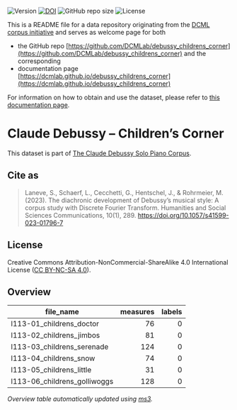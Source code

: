 ![Version](https://img.shields.io/github/v/release/DCMLab/debussy_childrens_corner?display_name=tag)
[![DOI](https://zenodo.org/badge/563832001.svg)](https://zenodo.org/badge/latestdoi/563832001)
![GitHub repo size](https://img.shields.io/github/repo-size/DCMLab/debussy_childrens_corner)
![License](https://img.shields.io/badge/license-CC%20BY--NC--SA%204.0-9cf)


This is a README file for a data repository originating from the [DCML corpus initiative](https://github.com/DCMLab/dcml_corpora)
and serves as welcome page for both 

* the GitHub repo [https://github.com/DCMLab/debussy_childrens_corner](https://github.com/DCMLab/debussy_childrens_corner) and the corresponding
* documentation page [https://dcmlab.github.io/debussy_childrens_corner](https://dcmlab.github.io/debussy_childrens_corner)

For information on how to obtain and use the dataset, please refer to [this documentation page](https://dcmlab.github.io/debussy_childrens_corner/introduction).

# Claude Debussy – Children’s Corner

This dataset is part of [The Claude Debussy Solo Piano Corpus](https://github.com/DCMLab/debussy_piano).

## Cite as

> Laneve, S., Schaerf, L., Cecchetti, G., Hentschel, J., & Rohrmeier, M. (2023). The diachronic development of Debussy’s musical style: A corpus study with Discrete Fourier Transform. Humanities and Social Sciences Communications, 10(1), 289. https://doi.org/10.1057/s41599-023-01796-7

## License

Creative Commons Attribution-NonCommercial-ShareAlike 4.0 International License ([CC BY-NC-SA 4.0](https://creativecommons.org/licenses/by-nc-sa/4.0/)).

## Overview
|         file_name          |measures|labels|
|----------------------------|-------:|-----:|
|l113-01_childrens_doctor    |      76|     0|
|l113-02_childrens_jimbos    |      81|     0|
|l113-03_childrens_serenade  |     124|     0|
|l113-04_childrens_snow      |      74|     0|
|l113-05_childrens_little    |      31|     0|
|l113-06_childrens_golliwoggs|     128|     0|


*Overview table automatically updated using [ms3](https://johentsch.github.io/ms3/).*
